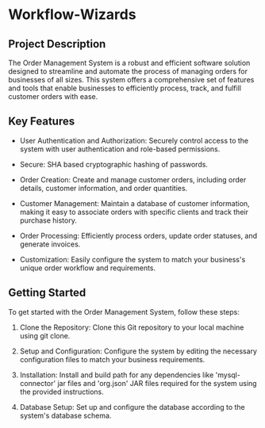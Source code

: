 # Workflow-Wizards

## Project Description
The Order Management System is a robust and efficient software solution designed to streamline and automate the process of managing orders for businesses of all sizes. This system offers a comprehensive set of features and tools that enable businesses to efficiently process, track, and fulfill customer orders with ease.

## Key Features

- User Authentication and Authorization: Securely control access to the system with user authentication and role-based permissions.

- Secure: SHA based cryptographic hashing of passwords.

- Order Creation: Create and manage customer orders, including order details, customer information, and order quantities.

- Customer Management: Maintain a database of customer information, making it easy to associate orders with specific clients and track their purchase history.

- Order Processing: Efficiently process orders, update order statuses, and generate invoices.

- Customization: Easily configure the system to match your business's unique order workflow and requirements.

## Getting Started

To get started with the Order Management System, follow these steps:

1. Clone the Repository: Clone this Git repository to your local machine using git clone.

2. Setup and Configuration: Configure the system by editing the necessary configuration files to match your business requirements.

3. Installation: Install and build path for any dependencies like 'mysql-connector' jar files and 'org.json' JAR files required for the system using the provided instructions.

4. Database Setup: Set up and configure the database according to the system's database schema.


